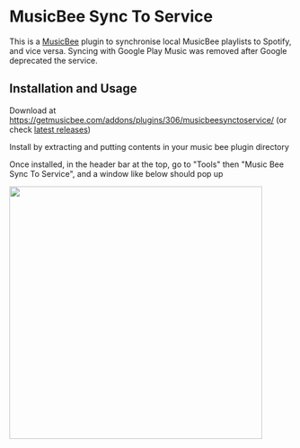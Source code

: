 MusicBee Sync To Service
======================================

This is a [MusicBee](http://getmusicbee.com) plugin to synchronise local MusicBee playlists to Spotify, and vice versa. Syncing with Google Play Music was removed after Google deprecated the service.

Installation and Usage
---------------------------------
Download at https://getmusicbee.com/addons/plugins/306/musicbeesynctoservice/ (or check [latest releases](https://github.com/mitchhymel/MusicBeeSyncToService/releases))

Install by extracting and putting contents in your music bee plugin directory

Once installed, in the header bar at the top, go to "Tools" then "Music Bee Sync To Service", and a window like below should pop up

<img src="https://github.com/mitchhymel/MusicBeeSyncToService/blob/master/Screenshot.png" height=450 >



